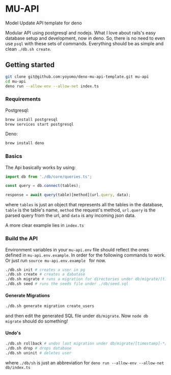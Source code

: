 # MU-API
Model Update API template for deno

Modular API using postgresql and nodejs. What I love about rails's easy database setup and development, now in deno. So, there is no need to even use `psql` with these sets of commands. Everything should be as simple and clean `./db.sh create`.

## Getting started

```bash
git clone git@github.com:yoyomo/deno-mu-api-template.git mu-api
cd mu-api
deno run --allow-env --allow-net index.ts
```

### Requirements
Postgresql: 
```bash
brew install postgresql
brew services start postgresql
```

Deno:
```bash
brew install deno
```

### Basics
The Api basically works by using:
```ts
import db from './db/core/queries.ts';

const query = db.connect(tables);

response = await query(table)[method](url.query, data);

```

where `tables` is just an object that represents all the tables in the database, `table` is the table's name, `method` the request's method, `url.query` is the parsed query from the url, and `data` is any incoming json data.

A more clear example lies in `index.ts`

### Build the API
Environment variables in your `mu-api.env` file should reflect the ones defined in `mu-api.env.example`. In order for the following commands to work.
Or just run `source mu-api.env.example ` for now.

```bash
./db.sh init # creates a user in pg
./db.sh create # creates a dabatase
./db.sh migrate # runs a migration for directories under db/migrate/[timestamp]-*/up.sql
./db.sh seed # runs the seeds file under ./db/seed.sql
```

#### Generate Migrations
```bash
./db.sh generate migration create_users
```
and then edit the generated SQL file under `db/migrate`. Now `node db migrate` should do something!

#### Undo's
```bash
./db.sh rollback # undos last migration under db/migrate/[timestamp]-*/down.sql
./db.sh drop # drops database
./db.sh uninit # deletes user
```

where `./db/sh` is just an abbreviation for `deno run --allow-env --allow-net db/index.ts`
